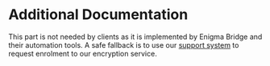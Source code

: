# Additional Documentation

This part is not needed by clients as it is implemented by Enigma Bridge and their automation tools. A safe fallback is to use our [support system](https://enigmabridge.freshdesk.com) to request enrolment to our encryption service.


